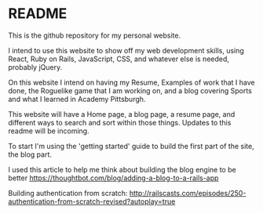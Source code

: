 # README

This is the github repository for my personal website.

I intend to use this website to show off my web development skills, using 
React, Ruby on Rails, JavaScript, CSS, and whatever else is needed,
probably jQuery.

On this website I intend on having my Resume, Examples of work that I have
done, the Roguelike game that I am working on, and a blog covering Sports 
and what I learned in Academy Pittsburgh.

This website will have a Home page, a blog page, a resume page, and 
different ways to search and sort within those things. Updates to this 
readme will be incoming.

To start I'm using the 'getting started' guide to build the first part of the site, the blog part.

I used this article to help me think about building the blog engine to be better
https://thoughtbot.com/blog/adding-a-blog-to-a-rails-app

Building authentication from scratch:
http://railscasts.com/episodes/250-authentication-from-scratch-revised?autoplay=true

